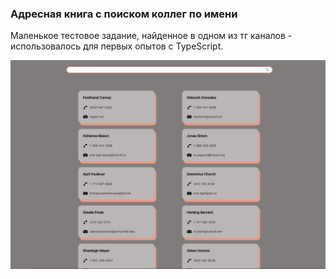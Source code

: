 ### Адресная книга с поиском коллег по имени

Маленькое тестовое задание, найденное в одном из тг каналов - использовалось для первых опытов с TypeScript.

![screenshot](./src/images/cover.png)
